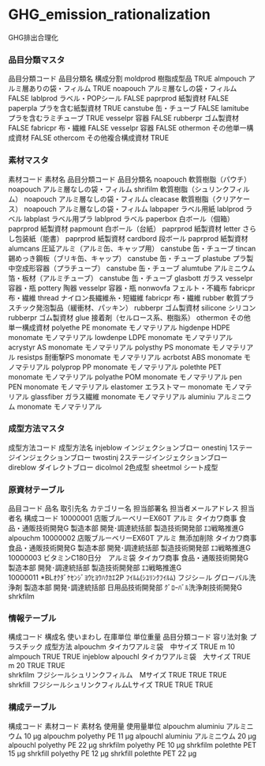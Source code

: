 # GHG_emission_rationalization
GHG排出合理化

### 品目分類マスタ
品目分類コード	品目分類名	構成分割
moldprod	樹脂成型品	TRUE
almpouch	アルミ層ありの袋・フィルム	TRUE
noapouch	アルミ層なしの袋・フィルム	FALSE
lablprod	ラベル・POPシール	FALSE
paprprod	紙製資材	FALSE
paperpla	プラを含む紙製資材	TRUE
canstube	缶・チューブ	FALSE
lamitube	プラを含むラミチューブ	TRUE
vesselpr	容器	FALSE
rubberpr	ゴム製資材	FALSE
fabricpr	布・繊維	FALSE
vesselpr	容器	FALSE
othermon	その他単一構成資材	FALSE
othercom	その他複合構成資材	TRUE

### 素材マスタ
素材コード	素材名	品目分類コード	品目分類名
noapouch	軟質樹脂（パウチ）	noapouch	アルミ層なしの袋・フィルム
shrifilm	軟質樹脂（シュリンクフィルム）	noapouch	アルミ層なしの袋・フィルム
cleacase	軟質樹脂（クリアケース）	noapouch	アルミ層なしの袋・フィルム
labpaper	ラベル用紙	lablprod	ラベル
labplast	ラベル用プラ	lablprod	ラベル
paperbox	白ボール（個箱）	paprprod	紙製資材
papmount	白ボール（台紙）	paprprod	紙製資材
letter	さらし包装紙（能書）	paprprod	紙製資材
cardbord	段ボール	paprprod	紙製資材
alumcans	圧延アルミ（アルミ缶、キャップ用）	canstube	缶・チューブ
tincan	錫めっき鋼板（ブリキ缶、キャップ）	canstube	缶・チューブ
plastube	プラ製中空成形容器（プラチューブ）	canstube	缶・チューブ
alumtube	アルミニウム箔・板材（アルミチューブ）	canstube	缶・チューブ
glasbott	ガラス	vesselpr	容器・瓶
pottery	陶器	vesselpr	容器・瓶
nonwovfa	フェルト・不織布	fabricpr	布・繊維
thread	ナイロン長繊維糸・短繊維	fabricpr	布・繊維
rubber	軟質プラスチック発泡製品（緩衝材、パッキン）	rubberpr	ゴム製資材
silicone	シリコン	rubberpr	ゴム製資材
glue	接着剤（セルロース系、樹脂系）	othermon	その他単一構成資材
polyethe	PE	monomate	モノマテリアル
higdenpe	HDPE	monomate	モノマテリアル
lowdenpe	LDPE	monomate	モノマテリアル
acrystyr	AS	monomate	モノマテリアル
polysthy	PS	monomate	モノマテリアル
resistps	耐衝撃PS	monomate	モノマテリアル
acrbotst	ABS	monomate	モノマテリアル
polyprop	PP	monomate	モノマテリアル
polethte	PET	monomate	モノマテリアル
polyathe	POM	monomate	モノマテリアル
pen	PEN	monomate	モノマテリアル
elastomer	エラストマー	monomate	モノマテリアル
glassfiber	ガラス繊維	monomate	モノマテリアル
aluminiu	アルミニウム	monomate	モノマテリアル

### 成型方法マスタ
成型方法コード	成型方法名
injeblow	インジェクションブロー
onestinj	1ステージインジェクションブロー
twostinj	2ステージインジェクションブロー
direblow	ダイレクトブロー
dicolmol	2色成型
sheetmol	シート成型

### 原資材テーブル
品目コード	品名	取引先名	カテゴリー名	担当部署名	担当者メールアドレス	担当者名	構成コード
10000001	店販ブルーベリーEX60T アルミ	タイカワ商事	食品・通販技術開発G	製造本部 開発･調達統括部 製造技術開発部 ｴｺ戦略推進G			alpouchm
10000002	店販ブルーベリーEX60T アルミ 無添加削除	タイカワ商事	食品・通販技術開発G	製造本部 開発･調達統括部 製造技術開発部 ｴｺ戦略推進G			
10000003	ビタミンC180日分　アルミ袋	タイカワ商事	食品・通販技術開発G	製造本部 開発･調達統括部 製造技術開発部 ｴｺ戦略推進G			
10000011	*BLｵｸﾀﾞｹｾﾝｼﾞﾖｳﾋﾖｳﾊｸｶｴ2P ﾌｲﾙﾑ(ｼﾕﾘﾝｸﾌｲﾙﾑ)	フジシ－ル	グローバル洗浄剤	製造本部 開発･調達統括部 日用品技術開発部 ｸﾞﾛｰﾊﾞﾙ洗浄剤技術開発G			shrkfilm

### 情報テーブル
構成コード	構成名	使いまわし	在庫単位	単位重量	品目分類コード	容リ法対象	プラスチック	成型方法
alpouchm	タイカワアルミ袋　中サイズ	TRUE	m	10	almpouch	TRUE	TRUE	injeblow
alpouchl	タイカワアルミ袋　大サイズ	TRUE	m	20		TRUE	TRUE	
shrkfilm	フジシールシュリンクフィルム　Mサイズ	TRUE				TRUE	TRUE	
shrkfill	フジシールシュリンクフィルムLサイズ	TRUE				TRUE	TRUE	

### 構成テーブル
構成コード	素材コード	素材名	使用量	使用量単位
alpouchm	aluminiu	アルミニウム	10	μg
alpouchm	polyethy	PE	11	μg
alpouchl	aluminiu	アルミニウム	20	μg
alpouchl	polyethy	PE	22	μg
shrkfilm	polyethy	PE	10	μg
shrkfilm	polethte	PET	15	μg
shrkfill	polyethy	PE	12	μg
shrkfill	polethte	PET	22	μg
